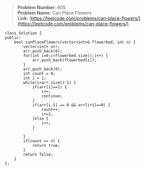 > **Problem Number:** 605 <br>
> **Problem Name:** Can Place Flowers <br>
> **Link:** [https://leetcode.com/problems/can-place-flowers/](https://leetcode.com/problems/can-place-flowers/) <br>

    class Solution {
    public:
        bool canPlaceFlowers(vector<int>& flowerbed, int n) {
            vector<int> arr;
            arr.push_back(0);
            for(int i=0;i<flowerbed.size();i++) {
                arr.push_back(flowerbed[i]);
            }
            arr.push_back(0);
            int count = 0;
            int i = 1;
            while(i<arr.size()-1) {
                if(arr[i]==1) {
                    i++;
                    continue;
                }
                if(arr[i-1] == 0 && arr[i+1]==0) {
                    count++;
                    i+=2;
                }else {
                    i++;
                }

            }
            if(count >= n) {
                return true;
            }
            return false;
        }
    };
